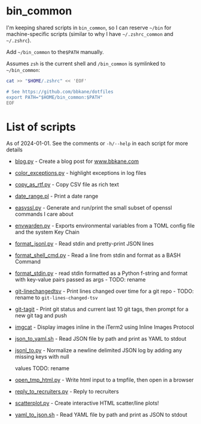 # bin_common

I'm keeping shared scripts in `bin_common`, so I can reserve `~/bin` for machine-specific scripts (similar to why I have `~/.zshrc_common` and `~/.zshrc`).

Add `~/bin_common` to the`$PATH` manually.

Assumes `zsh` is the current shell and `/bin_common` is symlinked to `~/bin_common`:

```bash
cat >> "$HOME/.zshrc" << 'EOF'

# See https://github.com/bbkane/dotfiles
export PATH="$HOME/bin_common:$PATH"
EOF
```

# List of scripts

As of 2024-01-01. See the comments or `-h/--help` in each script for more details

- [blog.py](./bin_common/blog.py) - Create a blog post for www.bbkane.com

- [color_exceptions.py](./bin_common/color_exceptions.py) - highlight exceptions in log files

- [copy_as_rtf.py](./bin_common/copy_as_rtf.py) - Copy CSV file as rich text

- [date_range.pl](./bin_common/date_range.pl) - Print a date range

- [easyssl.py](./bin_common/easyssl.py) - Generate and run/print the small subset of openssl commands I care about

- [envwarden.py](./bin_common/envwarden.py) - Exports environmental variables from a TOML config file and the system Key Chain

- [format_jsonl.py](./bin_common/format_jsonl.py) - Read stdin and pretty-print JSON lines

- [format_shell_cmd.py](./bin_common/format_shell_cmd.py) - Read a line from stdin and format as a BASH Command

- [format_stdin.py](./bin_common/format_stdin.py) - read stdin formatted as a Python f-string and format with key-value pairs passed as args - TODO: rename

- [git-linechangedtsv](./bin_common/git-linechangedtsv) - Print lines changed over time for a git repo - TODO: rename to `git-lines-changed-tsv`

- [git-tagit](./bin_common/git-tagit) - Print git status and current last 10 git tags, then prompt for a new git tag and push

- [imgcat](./bin_common/imgcat) - Display images inline in the iTerm2 using Inline Images Protocol

- [json_to_yaml.sh](./bin_common/json_to_yaml.sh) - Read JSON file by path and print as YAML to stdout

- [jsonl_to.py](./bin_common/jsonl_to.py) - Normalize a newline delimited JSON log by adding any missing keys with null

  values TODO: rename

- [open_tmp_html.py](./bin_common/open_tmp_html.py) - Write html input to a tmpfile, then open in a browser

- [reply_to_recruiters.py](./bin_common/reply_to_recruiters.py) - Reply to recruiters

- [scatterplot.py](./bin_common/scatterplot.py) - Create interactive HTML scatter/line plots!

- [yaml_to_json.sh](./bin_common/yaml_to_json.sh)  - Read YAML file by path and print as JSON to stdout
